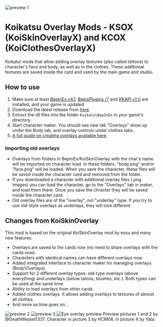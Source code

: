 ![preview 1](https://user-images.githubusercontent.com/39247311/52307982-6bb26080-299c-11e9-9a64-99ede143fb6d.png)
# Koikatsu Overlay Mods - KSOX (KoiSkinOverlayX) and KCOX (KoiClothesOverlayX)
Koikatu! mods that allow adding overlay textures (also called tattoos) to character's face and body, as well as to the clothes. These additional textures are saved inside the card and used by the main game and studio.

## How to use 
1. Make sure at least [BepInEx v4.1](https://github.com/BepInEx/BepInEx), [BepisPlugins r7](https://github.com/bbepis/BepisPlugins) and [KKAPI v1.0](https://github.com/ManlyMarco/KKAPI) are installed, and your game is updated.
2. Download the latest release from [here](https://github.com/ManlyMarco/KoiSkinOverlayX/releases).
3. Extract the dll files into the folder `Koikatu\BepInEx` in your game's directory.
4. Start character maker. You should see new tab "Overlays" show up under the Body tab, and overlay controls under clothes tabs.
5. [A full guide on creating overlays available here](Guide/%5BSylvers%5D%20KK%20Overlay%20Tutorial.md).

### Importing old overlays
- Overlays from folders in BepInEx/KoiSkinOverlay with the char's name will be imported on character load. In these folders, "body.png" and/or "face.png" will be loaded. When you save the character, these files will be saved inside the character card and removed from the folder.
- If you downloaded a character with additional overlay files (.png images) you can load the character, go to the "Overlays" tab in maker, and load them there. Once you save the chracter they will be saved inside the character card.
- Old overlay files are of the "overlay", not "underlay" type. If you try to use old-style overlays as underlays, they will look different.

## Changes from KoiSkinOverlay
This mod is based on the original KoiSkinOverlay mod by essu and many new features.
- Overlays are saved to the cards now (no need to share overlays with the cards now).
- Characters with identical names can have different overlays now.
- Added integrated interface to character maker for managing overlays (Body\Overlays).
- Support for 2 different overlay types: old-type overlays (above everything) and underlays (below tatoos, blushes, etc.). Both types can be used at the same time.
- Ability to load overlays from other cards.
- Added clothes overlays. It allows adding overlays to textures of almost all clothes.
- And more as time goes on...

![preview 2](https://user-images.githubusercontent.com/39247311/52307974-66551600-299c-11e9-8a8c-183006541530.png)
![preview 3](https://user-images.githubusercontent.com/39247311/49687441-f5f85880-fb02-11e8-90e9-a5103ca13a51.png)
![Eye overlay preview](https://user-images.githubusercontent.com/39247311/52975293-41fa3000-33c5-11e9-9735-07b25613520d.png)
Preview pictures 1 and 2 by @DeathWeasel1337. Character in picture 3 by HCM06, in picture 4 by Yata.

